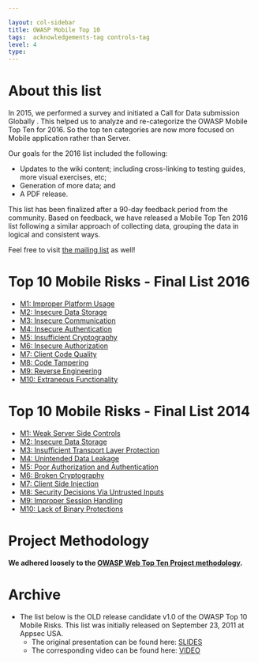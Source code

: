```yaml
---

layout: col-sidebar
title: OWASP Mobile Top 10
tags:  acknowledgements-tag controls-tag
level: 4
type: 
---
```


# About this list

In 2015, we performed a survey and initiated a Call for Data submission Globally . This helped us to analyze and re-categorize the OWASP Mobile Top Ten for 2016. So the top ten categories are now more focused on Mobile application rather than Server.

Our goals for the 2016 list included the following:

- Updates to the wiki content; including cross-linking to testing guides, more visual exercises, etc;
- Generation of more data; and
- A PDF release.

This list has been finalized after a 90-day feedback period from the community. Based on feedback, we have released a Mobile Top Ten 2016 list following a similar approach of collecting data, grouping the data in logical and consistent ways.

Feel free to visit [the mailing list](https://groups.google.com/a/owasp.org/forum/#!forum/owasp-mobile-top-10-risks) as well!

# Top 10 Mobile Risks - Final List 2016

- [M1: Improper Platform Usage](/2016-risks/m1-improper-platform-usage)
- [M2: Insecure Data Storage](/2016-risks/m2-insecure-data-storage)
- [M3: Insecure Communication](/2016-risks/m3-insecure-communication)
- [M4: Insecure Authentication](/2016-risks/m4-insecure-authentication)
- [M5: Insufficient Cryptography](/2016-risks/m5-insufficient-cryptography)
- [M6: Insecure Authorization](/2016-risks/m6-insecure-authorization)
- [M7: Client Code Quality](/2016-risks/m7-client-code-quality)
- [M8: Code Tampering](/2016-risks/m8-code-tampering)
- [M9: Reverse Engineering](/2016-risks/m9-reverse-engineering)
- [M10: Extraneous Functionality](/2016-risks/m10-extraneous-functionality)

# Top 10 Mobile Risks - Final List 2014

- [M1: Weak Server Side Controls](https://wiki.owasp.org/index.php/Mobile_Top_10_2014-M1)
- [M2: Insecure Data Storage](https://wiki.owasp.org/index.php/Mobile_Top_10_2014-M2)
- [M3: Insufficient Transport Layer Protection](https://wiki.owasp.org/index.php/Mobile_Top_10_2014-M3)
- [M4: Unintended Data Leakage](https://wiki.owasp.org/index.php/Mobile_Top_10_2014-M4)
- [M5: Poor Authorization and Authentication](https://wiki.owasp.org/index.php/Mobile_Top_10_2014-M5)
- [M6: Broken Cryptography](https://wiki.owasp.org/index.php/Mobile_Top_10_2014-M6)
- [M7: Client Side Injection](https://wiki.owasp.org/index.php/Mobile_Top_10_2014-M7)
- [M8: Security Decisions Via Untrusted Inputs](https://wiki.owasp.org/index.php/Mobile_Top_10_2014-M8)
- [M9: Improper Session Handling](https://wiki.owasp.org/index.php/Mobile_Top_10_2014-M9)
- [M10: Lack of Binary Protections](https://wiki.owasp.org/index.php/Mobile_Top_10_2014-M10)

# Project Methodology

**We adhered loosely to the [OWASP Web Top Ten Project methodology](https://owasp.org/www-project-top-ten/OWASP_Top_Ten_2017/Top_10-2017_Methodology_and_Data).**

# Archive
- The list below is the OLD release candidate v1.0 of the OWASP Top 10 Mobile Risks.  This list was initially released on September 23, 2011 at Appsec USA.  
	- The original presentation can be found here: [SLIDES](http://www.slideshare.net/JackMannino/owasp-top-10-mobile-risks)
	- The corresponding video can be found here: [VIDEO](http://www.youtube.com/watch?v=GRvegLOrgs0)
	<!-- - [2011-12 Mobile Top Ten for archive purposes](https://www.owasp.org/index.php/Mobile_Top_10_2012) --> 